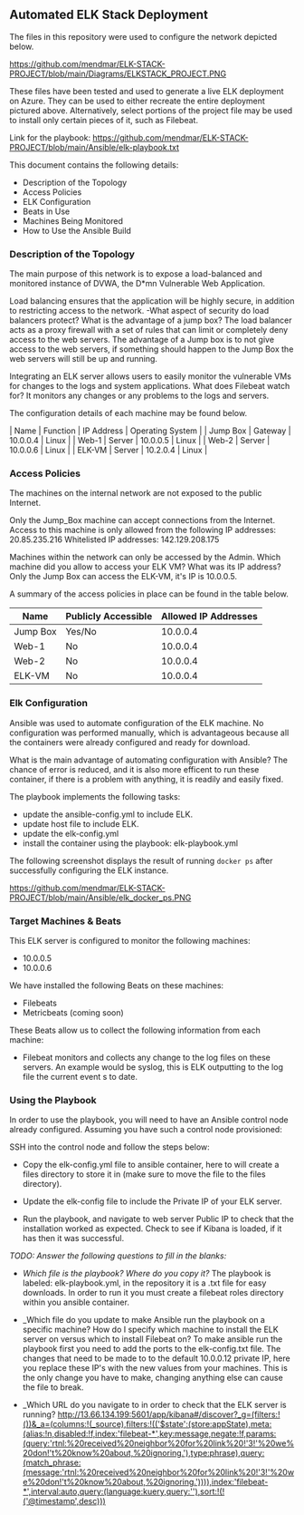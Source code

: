 ## Automated ELK Stack Deployment

The files in this repository were used to configure the network depicted below.

https://github.com/mendmar/ELK-STACK-PROJECT/blob/main/Diagrams/ELKSTACK_PROJECT.PNG

These files have been tested and used to generate a live ELK deployment on Azure. They can be used to either recreate the entire deployment pictured above. Alternatively, select portions of the project file may be used to install only certain pieces of it, such as Filebeat.

Link for the playbook:
https://github.com/mendmar/ELK-STACK-PROJECT/blob/main/Ansible/elk-playbook.txt

This document contains the following details:
- Description of the Topology
- Access Policies
- ELK Configuration
- Beats in Use
- Machines Being Monitored
- How to Use the Ansible Build


### Description of the Topology

The main purpose of this network is to expose a load-balanced and monitored instance of DVWA, the D*mn Vulnerable Web Application.

Load balancing ensures that the application will be highly secure, in addition to restricting access to the network.
-What aspect of security do load balancers protect? What is the advantage of a jump box? The load balancer acts as a proxy firewall with a set of rules that can limit or completely deny access to the web servers. The advantage of a Jump box is to not give access to the web servers, if something should happen to the Jump Box the web servers will still be up and running. 

Integrating an ELK server allows users to easily monitor the vulnerable VMs for changes to the logs and system applications.
What does Filebeat watch for? It monitors any changes or any problems to the logs and servers. 

The configuration details of each machine may be found below.

| Name     | Function | IP Address | Operating System |
| Jump Box | Gateway | 10.0.0.4 | Linux |
| Web-1    | Server  | 10.0.0.5 | Linux |
| Web-2    | Server  | 10.0.0.6 | Linux |
| ELK-VM   | Server  | 10.2.0.4 | Linux |

### Access Policies

The machines on the internal network are not exposed to the public Internet. 

Only the Jump_Box machine can accept connections from the Internet. Access to this machine is only allowed from the following IP addresses: 20.85.235.216 
Whitelisted IP addresses: 142.129.208.175

Machines within the network can only be accessed by the Admin.
Which machine did you allow to access your ELK VM? What was its IP address? Only the Jump Box can access the ELK-VM, it's IP is 10.0.0.5.

A summary of the access policies in place can be found in the table below.

| Name     | Publicly Accessible | Allowed IP Addresses |
|----------|---------------------|----------------------|
| Jump Box | Yes/No | 10.0.0.4 |
| Web-1    | No     | 10.0.0.4 |
| Web-2    | No     | 10.0.0.4 |
| ELK-VM   | No     | 10.0.0.4 |
### Elk Configuration

Ansible was used to automate configuration of the ELK machine. No configuration was performed manually, which is advantageous because all the containers were already configured and ready for download.

What is the main advantage of automating configuration with Ansible? The chance of error is reduced, and it is also more efficent to run these container, if there is a problem with anything, it is readily and easily fixed.

The playbook implements the following tasks:
- update the ansible-config.yml to include ELK.
- update host file to include ELK.
- update the elk-config.yml
- install the container using the playbook: elk-playbook.yml

The following screenshot displays the result of running `docker ps` after successfully configuring the ELK instance.

https://github.com/mendmar/ELK-STACK-PROJECT/blob/main/Ansible/elk_docker_ps.PNG

### Target Machines & Beats
This ELK server is configured to monitor the following machines:
- 10.0.0.5
- 10.0.0.6

We have installed the following Beats on these machines:
- Filebeats
- Metricbeats (coming soon)

These Beats allow us to collect the following information from each machine:
- Filebeat monitors and collects any change to the log files on these servers. An example would be syslog, this is ELK outputting to the log file the current event s to date.

### Using the Playbook
In order to use the playbook, you will need to have an Ansible control node already configured. Assuming you have such a control node provisioned: 

SSH into the control node and follow the steps below:
- Copy the elk-config.yml file to ansible container, here to will create a files directory to store it in (make sure to move the file to the files directory).

- Update the elk-config file to include the Private IP of your ELK server. 

- Run the playbook, and navigate to web server Public IP to check that the installation worked as expected. Check to see if Kibana is loaded, if it has then it was successful.

_TODO: Answer the following questions to fill in the blanks:_
- _Which file is the playbook? Where do you copy it?_ The playbook is labeled: elk-playbook.yml, in the repository it is a .txt file for easy downloads. In order to run it you must create a filebeat roles directory within you ansible container.

- _Which file do you update to make Ansible run the playbook on a specific machine? How do I specify which machine to install the ELK server on versus which to install Filebeat on? To make ansible run the playbook first you need to add the ports to the elk-config.txt file. The changes that need to be made to to the default 10.0.0.12 private IP, here you replace these IP's with the new values from your machines. This is the only change you have to make, changing anything else can cause the file to break.

- _Which URL do you navigate to in order to check that the ELK server is running? http://13.66.134.199:5601/app/kibana#/discover?_g=(filters:!())&_a=(columns:!(_source),filters:!(('$state':(store:appState),meta:(alias:!n,disabled:!f,index:'filebeat-*',key:message,negate:!f,params:(query:'rtnl:%20received%20neighbor%20for%20link%20!'3!'%20we%20don!'t%20know%20about,%20ignoring.'),type:phrase),query:(match_phrase:(message:'rtnl:%20received%20neighbor%20for%20link%20!'3!'%20we%20don!'t%20know%20about,%20ignoring.')))),index:'filebeat-*',interval:auto,query:(language:kuery,query:''),sort:!(!('@timestamp',desc)))